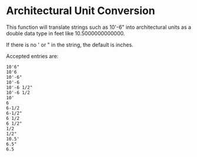 # Architectural Unit Conversion

This function will translate strings such as 10'-6" into architectural units as a double data type in feet like 10.5000000000000.

If there is no ' or " in the string, the default is inches.

Accepted entries are:

```
10'6"
10'6
10'-6"
10'-6
10'-6 1/2"
10'-6 1/2
10'
6
6-1/2
6-1/2"
6 1/2
6 1/2"
1/2
1/2"
10.5'
6.5"
6.5
```
